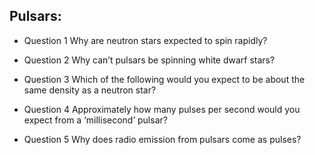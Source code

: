 ## Pulsars: 

- Question 1
Why are neutron stars expected to spin rapidly?


- Question 2
Why can’t pulsars be spinning white dwarf stars?


- Question 3
Which of the following would you expect to be about the same density as a neutron star?


- Question 4
Approximately how many pulses per second would you expect from a ‘millisecond’ pulsar?


- Question 5
Why does radio emission from pulsars come as pulses?

